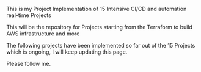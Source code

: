This is my Project Implementation of 15 Intensive CI/CD and automation real-time Projects 

This will be the repository for Projects starting from the Terraform to build AWS infrastructure and more

The following projects have been implemented so far out of the 15 Projects which is ongoing, I will keep updating this page. 

Please follow me. 